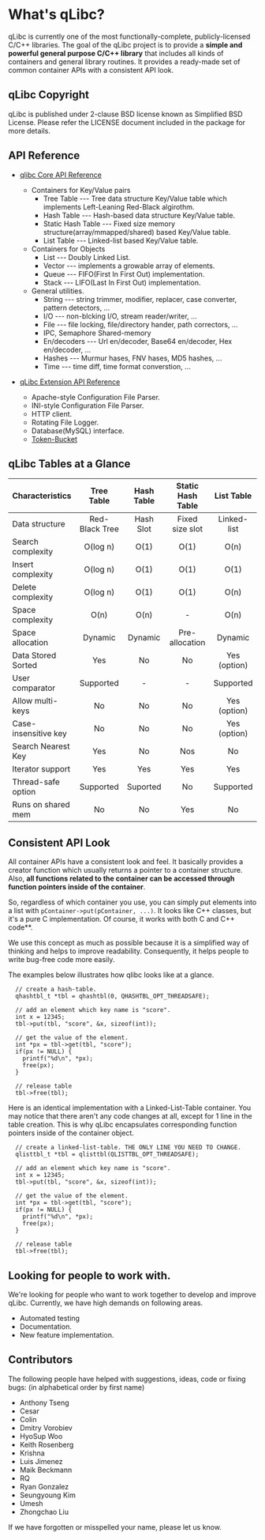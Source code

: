 What's qLibc?
=============

qLibc is currently one of the most functionally-complete, publicly-licensed
C/C++ libraries. The goal of the qLibc project is to provide a **simple and
powerful general purpose C/C++ library** that includes all kinds of containers
and general library routines. It provides a ready-made set of common container
APIs with a consistent API look.

## qLibc Copyright

qLibc is published under 2-clause BSD license known as Simplified BSD License.
Please refer the LICENSE document included in the package for more details.

## API Reference

* [qlibc Core API Reference](http://wolkykim.github.io/qlibc/doc/html/files.html)
  * Containers for Key/Value pairs
    * Tree Table --- Tree data structure Key/Value table which implements Left-Leaning Red-Black algirothm.
    * Hash Table --- Hash-based data structure Key/Value table.
    * Static Hash Table --- Fixed size memory structure(array/mmapped/shared) based Key/Value table.
    * List Table --- Linked-list based Key/Value table.
  * Containers for Objects
    * List --- Doubly Linked List.
    * Vector --- implements a growable array of elements.
    * Queue --- FIFO(First In First Out) implementation.
    * Stack --- LIFO(Last In First Out) implementation.
  * General utilities.
    * String --- string trimmer, modifier, replacer, case converter, pattern detectors, ...
    * I/O --- non-blcking I/O, stream reader/writer, ...
    * File --- file locking, file/directory hander, path correctors, ...
    * IPC, Semaphore Shared-memory
    * En/decoders --- Url en/decoder, Base64 en/decoder, Hex en/decoder, ...
    * Hashes --- Murmur hases, FNV hases, MD5 hashes, ...
    * Time --- time diff, time format converstion, ...

* [qLibc Extension API Reference](http://wolkykim.github.io/qlibc/doc/html/files.html)
  * Apache-style Configuration File Parser.
  * INI-style Configuration File Parser.
  * HTTP client.
  * Rotating File Logger.
  * Database(MySQL) interface.
  * [Token-Bucket](http://en.wikipedia.org/wiki/Token_bucket)

## qLibc Tables at a Glance

| Characteristics   | Tree Table  | Hash Table  |Static Hash Table| List Table  |
|:------------------|:-----------:|:-----------:|:---------------:|:-----------:|
| Data structure    |Red-Black Tree| Hash Slot  | Fixed size slot | Linked-list |
| Search complexity | O(log n)    | O(1)        | O(1)            | O(n)        |
| Insert complexity | O(log n)    | O(1)        | O(1)            | O(1)        |
| Delete complexity | O(log n)    | O(1)        | O(1)            | O(n)        |
| Space complexity  | O(n)        | O(n)        | -               | O(n)        |
| Space allocation  | Dynamic     | Dynamic     | Pre-allocation  | Dynamic     |
| Data Stored Sorted| Yes         | No          | No              | Yes (option)|
| User comparator   | Supported   | -           | -               | Supported   |
| Allow multi-keys  | No          | No          | No              | Yes (option)|
| Case-insensitive key| No        | No          | No              | Yes (option)|
| Search Nearest Key| Yes         | No          | Nos             | No          |
| Iterator support  | Yes         | Yes         | Yes             | Yes         |
| Thread-safe option| Supported   | Suported    | No              | Supported   |
| Runs on shared mem| No          | No          | Yes             | No          |

## Consistent API Look

All container APIs have a consistent look and feel. It basically provides
a creator function which usually returns a pointer to a container structure.
Also, **all functions related to the container can be accessed through function
pointers inside of the container**.

So, regardless of which container you use, you can simply put elements into
a list with `pContainer->put(pContainer, ...)`. It looks like C++ classes,
but it's a pure C implementation. Of course, it works with both C and C++ code**.

We use this concept as much as possible because it is a simplified way of
thinking and helps to improve readability. Consequently, it helps people to
write bug-free code more easily.

The examples below illustrates how qlibc looks like at a glance.

~~~{.c}
  // create a hash-table.
  qhashtbl_t *tbl = qhashtbl(0, QHASHTBL_OPT_THREADSAFE);
  
  // add an element which key name is "score".
  int x = 12345;
  tbl->put(tbl, "score", &x, sizeof(int));
  
  // get the value of the element.
  int *px = tbl->get(tbl, "score");
  if(px != NULL) {
    printf("%d\n", *px);
    free(px);
  }
  
  // release table
  tbl->free(tbl);
~~~

Here is an identical implementation with a Linked-List-Table container.
You may notice that there aren't any code changes at all, except for 1 line
in the table creation. This is why qLibc encapsulates corresponding function
pointers inside of the container object.

~~~{.c}
  // create a linked-list-table. THE ONLY LINE YOU NEED TO CHANGE.
  qlisttbl_t *tbl = qlisttbl(QLISTTBL_OPT_THREADSAFE);
  
  // add an element which key name is "score".
  int x = 12345;
  tbl->put(tbl, "score", &x, sizeof(int));
  
  // get the value of the element.
  int *px = tbl->get(tbl, "score");
  if(px != NULL) {
    printf("%d\n", *px);             
    free(px);
  }
  
  // release table
  tbl->free(tbl);
~~~

## Looking for people to work with.

We're looking for people who want to work together to develop and improve qLibc.
Currently, we have high demands on following areas.

* Automated testing
* Documentation.
* New feature implementation.

## Contributors

The following people have helped with suggestions, ideas, code or fixing bugs:
(in alphabetical order by first name)

* Anthony Tseng
* Cesar
* Colin
* Dmitry Vorobiev
* HyoSup Woo
* Keith Rosenberg
* Krishna
* Luis Jimenez
* Maik Beckmann
* RQ
* Ryan Gonzalez
* Seungyoung Kim
* Umesh
* Zhongchao Liu

If we have forgotten or misspelled your name, please let us know.
